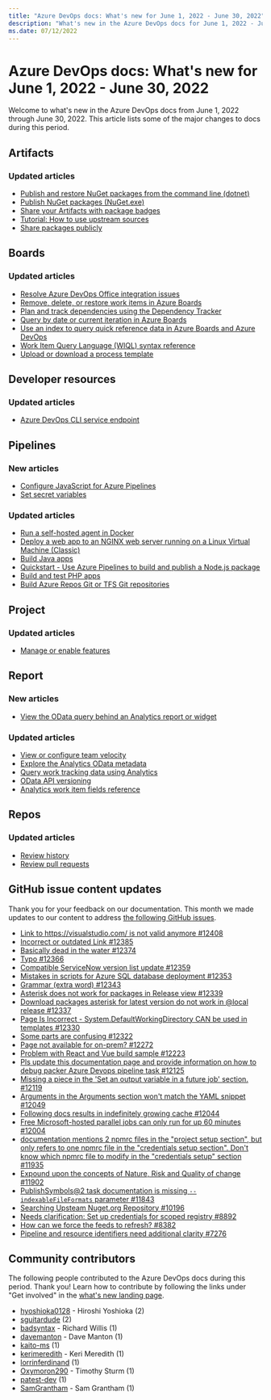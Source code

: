 ```yaml
---
title: "Azure DevOps docs: What's new for June 1, 2022 - June 30, 2022"
description: "What's new in the Azure DevOps docs for June 1, 2022 - June 30, 2022."
ms.date: 07/12/2022
---
```


# Azure DevOps docs: What's new for June 1, 2022 - June 30, 2022

Welcome to what's new in the Azure DevOps docs from June 1, 2022 through June 30, 2022. This article lists some of the major changes to docs during this period.

## Artifacts

### Updated articles

- [Publish and restore NuGet packages from the command line (dotnet)](/azure/devops/artifacts/nuget/dotnet-exe)
- [Publish NuGet packages (NuGet.exe)](/azure/devops/artifacts/nuget/publish)
- [Share your Artifacts with package badges](/azure/devops/artifacts/package-badges)
- [Tutorial: How to use upstream sources](/azure/devops/artifacts/tutorials/protect-oss-packages-with-upstream-sources)
- [Share packages publicly](/azure/devops/artifacts/tutorials/share-packages-publicly)

## Boards

### Updated articles

- [Resolve Azure DevOps Office integration issues](/azure/devops/boards/backlogs/office/tfs-office-integration-issues)
- [Remove, delete, or restore work items in Azure Boards](/azure/devops/boards/backlogs/remove-delete-work-items)
- [Plan and track dependencies using the Dependency Tracker](/azure/devops/boards/extensions/dependency-tracker)
- [Query by date or current iteration in Azure Boards](/azure/devops/boards/queries/query-by-date-or-current-iteration)
- [Use an index to query quick reference data in Azure Boards and Azure DevOps](/azure/devops/boards/queries/query-index-quick-ref)
- [Work Item Query Language (WIQL) syntax reference](/azure/devops/boards/queries/wiql-syntax)
- [Upload or download a process template](/azure/devops/boards/work-items/guidance/manage-process-templates)

## Developer resources

### Updated articles

- [Azure DevOps CLI service endpoint](/azure/devops/cli/service-endpoint)

## Pipelines

### New articles

- [Configure JavaScript for Azure Pipelines](/azure/devops/pipelines/ecosystems/configure-javascript)
- [Set secret variables](/azure/devops/pipelines/process/set-secret-variables)

### Updated articles

- [Run a self-hosted agent in Docker](/azure/devops/pipelines/agents/docker)
- [Deploy a web app to an NGINX web server running on a Linux Virtual Machine (Classic)](/azure/devops/pipelines/apps/cd/deploy-linuxvm-deploygroups)
- [Build Java apps](/azure/devops/pipelines/ecosystems/java)
- [Quickstart - Use Azure Pipelines to build and publish a Node.js package](/azure/devops/pipelines/ecosystems/javascript)
- [Build and test PHP apps](/azure/devops/pipelines/ecosystems/php)
- [Build Azure Repos Git or TFS Git repositories](/azure/devops/pipelines/repos/azure-repos-git)

## Project

### Updated articles

- [Manage or enable features](/azure/devops/project/navigation/preview-features)

## Report

### New articles

- [View the OData query behind an Analytics report or widget](/azure/devops/report/extend-analytics/view-odata-query-analytics-report)

### Updated articles

- [View or configure team velocity](/azure/devops/report/dashboards/team-velocity)
- [Explore the Analytics OData metadata](/azure/devops/report/extend-analytics/analytics-metadata)
- [Query work tracking data using Analytics](/azure/devops/report/extend-analytics/analytics-recipes)
- [OData API versioning](/azure/devops/report/extend-analytics/odata-api-version)
- [Analytics work item fields reference](/azure/devops/report/powerbi/analytics-fields-reference)

## Repos

### Updated articles

- [Review history](/azure/devops/repos/git/review-history)
- [Review pull requests](/azure/devops/repos/git/review-pull-requests)

## GitHub issue content updates

Thank you for your feedback on our documentation. This month we made updates to our content to address [the following GitHub issues](https://github.com/MicrosoftDocs/azure-devops-docs/issues?q=linked%3Apr+is%3Aissue+is%3Aclosed+closed%3A2022-05-01..2022-05-31).

- [Link to https://visualstudio.com/ is not valid anymore #12408](https://github.com/MicrosoftDocs/azure-devops-docs/issues/12408)
- [Incorrect or outdated Link #12385](https://github.com/MicrosoftDocs/azure-devops-docs/issues/12385)
- [Basically dead in the water #12374](https://github.com/MicrosoftDocs/azure-devops-docs/issues/12374)
- [Typo #12366](https://github.com/MicrosoftDocs/azure-devops-docs/issues/12366)
- [Compatible ServiceNow version list update  #12359](https://github.com/MicrosoftDocs/azure-devops-docs/issues/12359)
- [Mistakes in scripts for Azure SQL database deployment #12353](https://github.com/MicrosoftDocs/azure-devops-docs/issues/12353)
- [Grammar (extra word) #12343](https://github.com/MicrosoftDocs/azure-devops-docs/issues/12343)
- [Asterisk does not work for packages in Release view #12339](https://github.com/MicrosoftDocs/azure-devops-docs/issues/12339)
- [Download packages asterisk for latest version do not work in @local release #12337](https://github.com/MicrosoftDocs/azure-devops-docs/issues/12337)
- [Page Is Incorrect - System.DefaultWorkingDirectory CAN be used in templates #12330](https://github.com/MicrosoftDocs/azure-devops-docs/issues/12330)
- [Some parts are confusing #12322](https://github.com/MicrosoftDocs/azure-devops-docs/issues/12322)
- [Page not available for on-prem? #12272](https://github.com/MicrosoftDocs/azure-devops-docs/issues/12272)
- [Problem with React and Vue build sample #12223](https://github.com/MicrosoftDocs/azure-devops-docs/issues/12223)
- [Pls update this documentation page and provide information on how to debug packer Azure Devops pipeline task #12125](https://github.com/MicrosoftDocs/azure-devops-docs/issues/12125)
- [Missing a piece in the 'Set an output variable in a future job' section. #12119](https://github.com/MicrosoftDocs/azure-devops-docs/issues/12119)
- [Arguments in the Arguments section won't match the YAML snippet #12049](https://github.com/MicrosoftDocs/azure-devops-docs/issues/12049)
- [Following docs results in indefinitely growing cache #12044](https://github.com/MicrosoftDocs/azure-devops-docs/issues/12044)
- [Free Microsoft-hosted parallel jobs can only run for up 60 minutes #12004](https://github.com/MicrosoftDocs/azure-devops-docs/issues/12004)
- [documentation mentions 2 npmrc files in the "project setup section", but only refers to one npmrc file in the "credentials setup section". Don't know which npmrc file to modify in the "credentials setup" section #11935](https://github.com/MicrosoftDocs/azure-devops-docs/issues/11935)
- [Expound upon the concepts of Nature, Risk and Quality of change #11902](https://github.com/MicrosoftDocs/azure-devops-docs/issues/11902)
- [PublishSymbols@2 task documentation is missing `--indexableFileFormats` parameter #11843](https://github.com/MicrosoftDocs/azure-devops-docs/issues/11843)
- [Searching Upsteam Nuget.org Repository #10196](https://github.com/MicrosoftDocs/azure-devops-docs/issues/10196)
- [Needs clarification: Set up credentials for scoped registry #8892](https://github.com/MicrosoftDocs/azure-devops-docs/issues/8892)
- [How can we force the feeds to refresh? #8382](https://github.com/MicrosoftDocs/azure-devops-docs/issues/8382)
- [Pipeline and resource identifiers need additional clarity #7276](https://github.com/MicrosoftDocs/azure-devops-docs/issues/7276)
## Community contributors

The following people contributed to the Azure DevOps docs during this period. Thank you! Learn how to contribute by following the links under "Get involved" in the [what's new landing page](index.yml).

- [hyoshioka0128](https://github.com/hyoshioka0128) - Hiroshi Yoshioka (2)
- [sguitardude](https://github.com/sguitardude) (2)
- [badsyntax](https://github.com/badsyntax) - Richard Willis (1)
- [davemanton](https://github.com/davemanton) - Dave Manton (1)
- [kaito-ms](https://github.com/kaito-ms) (1)
- [kerimeredith](https://github.com/kerimeredith) - Keri Meredith (1)
- [lorrinferdinand](https://github.com/lorrinferdinand) (1)
- [Oxymoron290](https://github.com/Oxymoron290) - Timothy Sturm (1)
- [patest-dev](https://github.com/patest-dev) (1)
- [SamGrantham](https://github.com/SamGrantham) - Sam Grantham (1)
